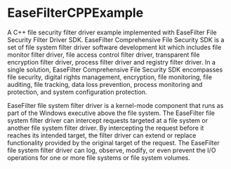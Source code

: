 # EaseFilterCPPExample
A C++ file security filter driver example implemented with EaseFilter File Security Filter Driver SDK. EaseFilter Comprehensive File Security SDK is a set of file system filter driver software development kit which includes file monitor filter driver, file access control filter driver, transparent file encryption filter driver, process filter driver and registry filter driver. In a single solution, EaseFilter Comprehensive File Security SDK encompasses file security, digital rights management, encryption, file monitoring, file auditing, file tracking, data loss prevention, process monitoring and protection, and system configuration protection.

EaseFilter file system filter driver is a kernel-mode component that runs as part of the Windows executive above the file system. The EaseFilter file system filter driver can intercept requests targeted at a file system or another file system filter driver. By intercepting the request before it reaches its intended target, the filter driver can extend or replace functionality provided by the original target of the request. The EaseFilter file system filter driver can log, observe, modify, or even prevent the I/O operations for one or more file systems or file system volumes.
